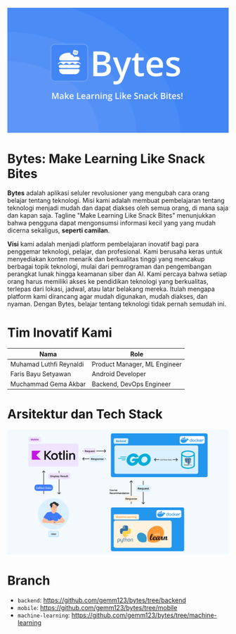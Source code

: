 ![Bytes](https://github.com/gemm123/bytes/blob/master/bytes.png)

# Bytes: Make Learning Like Snack Bites

**Bytes** adalah aplikasi seluler revolusioner yang mengubah cara orang belajar tentang teknologi. Misi kami adalah membuat pembelajaran tentang teknologi menjadi mudah dan dapat diakses oleh semua orang, di mana saja dan kapan saja. Tagline "Make Learning Like Snack Bites" menunjukkan bahwa pengguna dapat mengonsumsi informasi kecil yang yang mudah dicerna sekaligus, **seperti camilan**.

**Visi** kami adalah menjadi platform pembelajaran inovatif bagi para penggemar teknologi, pelajar, dan profesional. Kami berusaha keras untuk menyediakan konten menarik dan berkualitas tinggi yang mencakup berbagai topik teknologi, mulai dari pemrograman dan pengembangan perangkat lunak hingga keamanan siber dan AI. Kami percaya bahwa setiap orang harus memiliki akses ke pendidikan teknologi yang berkualitas, terlepas dari lokasi, jadwal, atau latar belakang mereka. Itulah mengapa platform kami dirancang agar mudah digunakan, mudah diakses, dan nyaman. Dengan Bytes, belajar tentang teknologi tidak pernah semudah ini.

# Tim Inovatif Kami

| Nama                    | Role                         |
| ----------------------- | ---------------------------- |
| Muhamad Luthfi Reynaldi | Product Manager, ML Engineer |
| Faris Bayu Setyawan     | Android Developer            |
| Muchammad Gema Akbar    | Backend, DevOps Engineer     |

# Arsitektur dan Tech Stack

![Arsitektur Bytes](https://github.com/gemm123/bytes/blob/master/Arsitektur%20Bytes.png)

# Branch

- `backend`: https://github.com/gemm123/bytes/tree/backend
- `mobile`: https://github.com/gemm123/bytes/tree/mobile
- `machine-learning`: https://github.com/gemm123/bytes/tree/machine-learning
